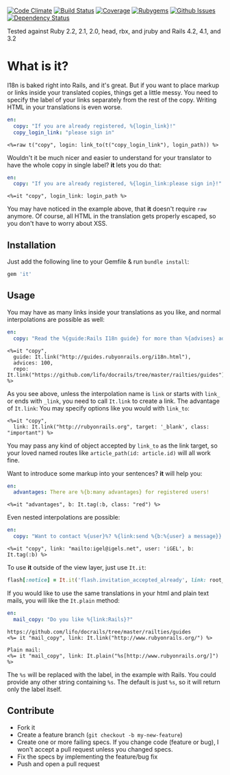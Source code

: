[![Code Climate](http://img.shields.io/codeclimate/github/iGEL/it.svg?style=flat)](https://codeclimate.com/github/iGEL/it)
[![Build Status](http://img.shields.io/travis/iGEL/it/master.svg?style=flat)](https://travis-ci.org/iGEL/it)
[![Coverage](http://img.shields.io/coveralls/iGEL/it/master.svg?style=flat)](https://coveralls.io/r/iGEL/it)
[![Rubygems](http://img.shields.io/gem/v/it.svg?style=flat)](http://rubygems.org/gems/it)
[![Github Issues](http://img.shields.io/github/issues/iGEL/it.svg?style=flat)](https://github.com/iGEL/it/issues)
[![Dependency Status](http://img.shields.io/gemnasium/iGEL/it.svg?style=flat)](https://gemnasium.com/iGEL/it)

Tested against Ruby 2.2, 2.1, 2.0, head, rbx, and jruby and Rails 4.2, 4.1, and 3.2

What is **it**?
=============

I18n is baked right into Rails, and it's great. But if you want to place markup or links inside your translated copies, things get a little messy. You need to specify the label of your links separately from the rest of the copy. Writing HTML in your translations is even worse.

```yaml
en:
  copy: "If you are already registered, %{login_link}!"
  copy_login_link: "please sign in"
```

```erb
<%=raw t("copy", login: link_to(t("copy_login_link"), login_path)) %>
```

Wouldn't it be much nicer and easier to understand for your translator to have the whole copy in single label? **it** lets you do that:

```yaml
en:
  copy: "If you are already registered, %{login_link:please sign in}!"
```

```erb
<%=it "copy", login_link: login_path %>
```

You may have noticed in the example above, that **it** doesn't require `raw` anymore. Of course, all HTML in the translation gets properly escaped, so you don't have to worry about XSS.

Installation
------------

Just add the following line to your Gemfile & run `bundle install`:

```ruby
gem 'it'
```

Usage
-----

You may have as many links inside your translations as you like, and normal interpolations are possible as well:

```yaml
en:
  copy: "Read the %{guide:Rails I18n guide} for more than %{advises} advises. Fork it at {repo:github}."
```

```erb
<%=it "copy",
  guide: It.link("http://guides.rubyonrails.org/i18n.html"),
  advices: 100,
  repo: It.link("https://github.com/lifo/docrails/tree/master/railties/guides") %>
```

As you see above, unless the interpolation name is `link` or starts with `link_` or ends with `_link`, you need to call `It.link` to create a link. The advantage of `It.link`: You may specify options like you would with `link_to`:

```erb
<%=it "copy",
  link: It.link("http://rubyonrails.org", target: '_blank', class: "important") %>
```

You may pass any kind of object accepted by `link_to` as the link target, so your loved named routes like `article_path(id: article.id)` will all work fine.

Want to introduce some markup into your sentences? **it** will help you:

```yaml
en:
  advantages: There are %{b:many advantages} for registered users!
```

```erb
<%=it "advantages", b: It.tag(:b, class: "red") %>
```

Even nested interpolations are possible:

```yaml
en:
  copy: "Want to contact %{user}%? %{link:send %{b:%{user} a message}}!"
```

```erb
<%=it "copy", link: "mailto:igel@igels.net", user: 'iGEL', b: It.tag(:b) %>
```

To use **it** outside of the view layer, just use `It.it`:

```ruby
flash[:notice] = It.it('flash.invitation_accepted_already', link: root_path)
```

If you would like to use the same translations in your html and plain text mails, you will like the `It.plain` method:
```yaml
en:
  mail_copy: "Do you like %{link:Rails}?"
```

```erb
https://github.com/lifo/docrails/tree/master/railties/guides
<%= it "mail_copy", link: It.link("http://www.rubyonrails.org/") %>

Plain mail:
<%= it "mail_copy", link: It.plain("%s[http://www.rubyonrails.org/]") %>
```

The `%s` will be replaced with the label, in the example with Rails. You could provide any other string containing `%s`. The default is just `%s`, so it will return only the label itself.

Contribute
----------

* Fork it
* Create a feature branch (`git checkout -b my-new-feature`)
* Create one or more failing specs. If you change code (feature or bug), I won't accept a pull request unless you changed specs.
* Fix the specs by implementing the feature/bug fix
* Push and open a pull request
